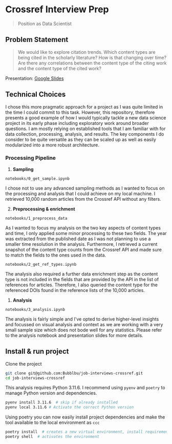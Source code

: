 # Crossref Interview Prep
> Position as Data Scientist

## Problem Statement

> We would like to explore citation trends. Which content types are being cited in the scholarly literature? How is that changing over time? Are there any correlations between the content type of the citing work and the content type of the cited work?

Presentation: [Google Slides](https://docs.google.com/presentation/d/1VXqkr1DvCtK-KipMKI4OMw0-hhemwsps9QdFaCKH0lE/edit?usp=sharing)

## Technical Choices

I chose this more pragmatic approach for a project as I was quite limited in the time I could commit to this task. However, this repository, therefore presents a good example of how I would typically tackle a new data science project in its early phase including exploratory work around broader questions. I am mostly relying on established tools that I am familiar with for data collection, processing, analysis, and results. The key components I do consider to be quite versatile as they can be scaled up as well as easily modularized into a more robust architecture.

### Processing Pipeline

1. **Sampling**

`notebooks/0_get_sample.ipynb`

I chose not to use any advanced sampling methods as I wanted to focus on the processing and analysis that I could achieve on my local machine. I retrieved 10,000 random articles from the Crossref API without any filters.

2. **Preprocessing & enrichment**

`notebooks/1_preprocess_data`

As I wanted to focus my analysis on the two key aspects of content types and time, I only applied some minor processing to these two fields. The year was extracted from the published date as I was not planning to use a smaller time resolution in the analysis. Furthermore, I retrieved a current snapshot of the content type counts from the Crossref API and made sure to match the fields to the ones used in the data.

`notebooks/2_get_ref_types.ipynb`

The analysis also required a further data enrichment step as the content type is not included in the fields that are provided by the API in the list of references for articles. Therefore, I also queried the content type for the referenced DOIs found in the reference lists of the 10,000 articles.

1. **Analysis**

`notebooks/3_analysis.ipynb`

The analysis is fairly simple and I've opted to derive higher-level insights and focussed on visual analysis and context as we are working with a very small sample size which does not bode well for any statistics. Please refer to the analysis notebook and presentation slides for more details. 

## Install & run project

Clone the project

```bash
git clone git@github.com:Bubblbu/job-interviews-crossref.git
cd job-interviews-crossref
```

This analysis requires Python 3.11.6. I recommend using `pyenv` and `poetry` to manage Python version and dependencies.

```bash
pyenv install 3.11.6  # skip if already installed
pyenv local 3.11.6 # Activate the correct Python version
```

Using poetry you can now easily install project dependencies and make the tool available to the local environment as `ccc`

```bash
poetry install  # creates a new virtual environment, install requirements, and this project
poetry shell  # activates the environment
```